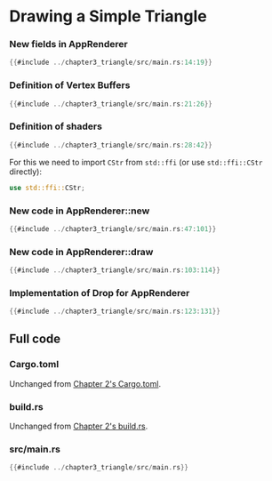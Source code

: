 # Drawing a Simple Triangle


### New fields in AppRenderer

```rust
{{#include ../chapter3_triangle/src/main.rs:14:19}}
```

### Definition of Vertex Buffers

```rust
{{#include ../chapter3_triangle/src/main.rs:21:26}}
```

### Definition of shaders

```rust
{{#include ../chapter3_triangle/src/main.rs:28:42}}
```

For this we need to import `CStr` from `std::ffi` (or use `std::ffi::CStr` directly):
```rust
use std::ffi::CStr;
```

### New code in AppRenderer::new

```rust
{{#include ../chapter3_triangle/src/main.rs:47:101}}
```

### New code in AppRenderer::draw

```rust
{{#include ../chapter3_triangle/src/main.rs:103:114}}
```

### Implementation of Drop for AppRenderer

```rust
{{#include ../chapter3_triangle/src/main.rs:123:131}}
```

## Full code

### Cargo.toml

Unchanged from [Chapter 2's Cargo.toml](chapter_2.html#cargotoml).

### build.rs

Unchanged from [Chapter 2's build.rs](chapter_2.html#buildrs).

### src/main.rs
```rust
{{#include ../chapter3_triangle/src/main.rs}}
```
